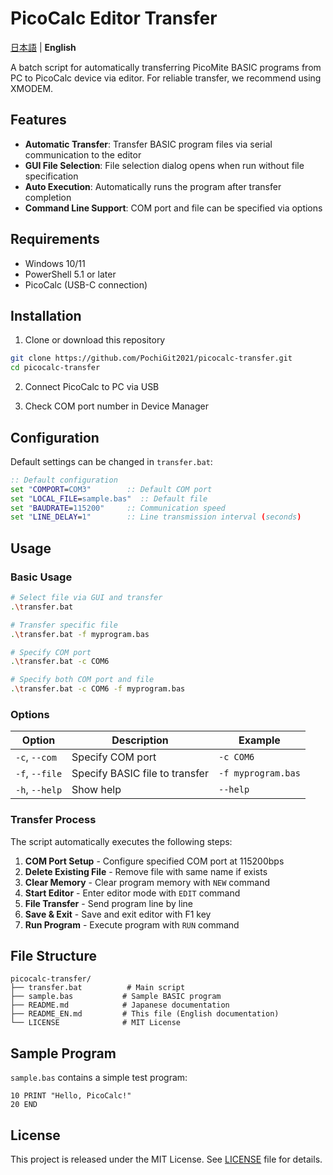 # PicoCalc Editor Transfer

[日本語](README.md) | **English**

A batch script for automatically transferring PicoMite BASIC programs from PC to PicoCalc device via editor. For reliable transfer, we recommend using XMODEM.

## Features

- **Automatic Transfer**: Transfer BASIC program files via serial communication to the editor
- **GUI File Selection**: File selection dialog opens when run without file specification
- **Auto Execution**: Automatically runs the program after transfer completion
- **Command Line Support**: COM port and file can be specified via options

## Requirements

- Windows 10/11
- PowerShell 5.1 or later
- PicoCalc (USB-C connection)

## Installation

1. Clone or download this repository
```bash
git clone https://github.com/PochiGit2021/picocalc-transfer.git
cd picocalc-transfer
```

2. Connect PicoCalc to PC via USB

3. Check COM port number in Device Manager

## Configuration

Default settings can be changed in `transfer.bat`:

```bat
:: Default configuration
set "COMPORT=COM3"        :: Default COM port
set "LOCAL_FILE=sample.bas"  :: Default file
set "BAUDRATE=115200"     :: Communication speed
set "LINE_DELAY=1"        :: Line transmission interval (seconds)
```

## Usage

### Basic Usage

```bash
# Select file via GUI and transfer
.\transfer.bat

# Transfer specific file
.\transfer.bat -f myprogram.bas

# Specify COM port
.\transfer.bat -c COM6

# Specify both COM port and file
.\transfer.bat -c COM6 -f myprogram.bas
```

### Options

| Option | Description | Example |
|--------|-------------|---------|
| `-c`, `--com` | Specify COM port | `-c COM6` |
| `-f`, `--file` | Specify BASIC file to transfer | `-f myprogram.bas` |
| `-h`, `--help` | Show help | `--help` |

### Transfer Process

The script automatically executes the following steps:

1. **COM Port Setup** - Configure specified COM port at 115200bps
2. **Delete Existing File** - Remove file with same name if exists
3. **Clear Memory** - Clear program memory with `NEW` command
4. **Start Editor** - Enter editor mode with `EDIT` command
5. **File Transfer** - Send program line by line
6. **Save & Exit** - Save and exit editor with F1 key
7. **Run Program** - Execute program with `RUN` command

## File Structure

```
picocalc-transfer/
├── transfer.bat          # Main script
├── sample.bas           # Sample BASIC program
├── README.md            # Japanese documentation
├── README_EN.md         # This file (English documentation)
└── LICENSE              # MIT License
```

## Sample Program

`sample.bas` contains a simple test program:

```basic
10 PRINT "Hello, PicoCalc!"
20 END
```

## License

This project is released under the MIT License. See [LICENSE](LICENSE) file for details.
